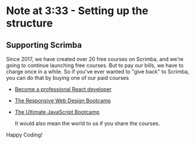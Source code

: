 # Note at 3:33 - Setting up the structure

## Supporting Scrimba

Since 2017, we have created over 20 free courses on Scrimba, and we're going to
continue launching free courses. But to pay our bills, we have to charge once
in a while. So if you've ever wanted to "give back" to Scrimba, you can do that by buying
	one of our paid courses

- [Become a professional React developer](https://scrimba.com/g/greact)
- [The Responsive Web Design Bootcamp](https://scrimba.com/g/gresponsive)
- [The Ultimate JavaScript Bootcamp](https://scrimba.com/g/gjavascript)

	It would also mean the world to us if you share the courses.  

Happy Coding!
